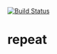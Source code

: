 [![Build Status](https://travis-ci.org/fschnko/repeat.svg?branch=master)](https://travis-ci.org/fschnko/repeat)
# repeat
